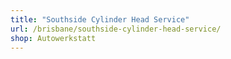 ```yaml
---
title: "Southside Cylinder Head Service"
url: /brisbane/southside-cylinder-head-service/
shop: Autowerkstatt
---
```

